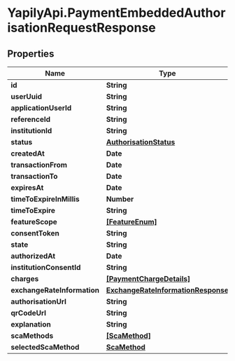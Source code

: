 # YapilyApi.PaymentEmbeddedAuthorisationRequestResponse

## Properties

Name | Type | Description | Notes
------------ | ------------- | ------------- | -------------
**id** | **String** |  | [optional] 
**userUuid** | **String** |  | [optional] 
**applicationUserId** | **String** |  | [optional] 
**referenceId** | **String** |  | [optional] 
**institutionId** | **String** |  | [optional] 
**status** | [**AuthorisationStatus**](AuthorisationStatus.md) |  | [optional] 
**createdAt** | **Date** |  | [optional] 
**transactionFrom** | **Date** |  | [optional] 
**transactionTo** | **Date** |  | [optional] 
**expiresAt** | **Date** |  | [optional] 
**timeToExpireInMillis** | **Number** |  | [optional] 
**timeToExpire** | **String** |  | [optional] 
**featureScope** | [**[FeatureEnum]**](FeatureEnum.md) |  | [optional] 
**consentToken** | **String** |  | [optional] 
**state** | **String** |  | [optional] 
**authorizedAt** | **Date** |  | [optional] 
**institutionConsentId** | **String** |  | [optional] 
**charges** | [**[PaymentChargeDetails]**](PaymentChargeDetails.md) |  | [optional] 
**exchangeRateInformation** | [**ExchangeRateInformationResponse**](ExchangeRateInformationResponse.md) |  | [optional] 
**authorisationUrl** | **String** |  | [optional] 
**qrCodeUrl** | **String** |  | [optional] 
**explanation** | **String** |  | [optional] 
**scaMethods** | [**[ScaMethod]**](ScaMethod.md) |  | [optional] 
**selectedScaMethod** | [**ScaMethod**](ScaMethod.md) |  | [optional] 


